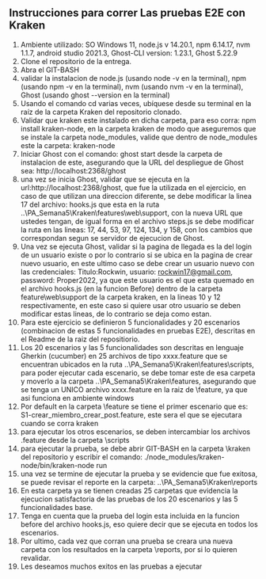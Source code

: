 ## Instrucciones para correr Las pruebas E2E con Kraken
1. Ambiente utilizado: SO Windows 11, node.js v 14.20.1, npm 6.14.17, nvm 1.1.7, android studio 2021.3, Ghost-CLI version: 1.23.1, Ghost 5.22.9
2. Clone el repositorio de la entrega.
3. Abra el GIT-BASH
4. validar la instalacion de node.js (usando node -v en la terminal), npm (usando npm -v en la terminal), nvm (usando nvm -v en la terminal), Ghost (usando ghost --version en la terminal)
5. Usando el comando cd varias veces, ubíquese desde su terminal en la raíz de la carpeta Kraken del repositorio clonado.
6. Validar que kraken este instalado en dicha carpeta, para eso corra: npm install kraken-node, en la carpeta kraken de modo que aseguremos que se instale la carpeta node_modules, valide que dentro de node_modules este la carpeta: kraken-node
7. Iniciar Ghost con el comando: ghost start desde la carpeta de instalacion de este, asegurando que la URL del despliegue de Ghost sea: http://localhost:2368/ghost
8. una vez se inicia Ghost, validar que se ejecuta en la url:http://localhost:2368/ghost, que fue la utilizada en el ejercicio, en caso de que utilizan una direccion diferente, se debe modificar la linea 17 del archivo: hooks.js que esta en la ruta ..\PA_Semana5\Kraken\features\web\support, con la nueva URL que ustedes tengan, de igual forma en el archivo steps.js se debe modificar la ruta en las lineas: 17, 44, 53, 97, 124, 134, y 158, con los cambios que correspondan segun se servidor de ejecucion de Ghost.
9. Una vez se ejecuta Ghost, validar si la pagina de llegada es la del login de un usuario existe o por lo contrario si se ubica en la pagina de crear nuevo usuario, en este ultimo caso se debe crear un usuario nuevo con las credenciales: Titulo:Rockwin, usuario: rockwin17@gmail.com, password: Proper2022, ya que este usuario es el que esta quemado en el archivo hooks.js (en la funcion Before) dentro de la carpeta feature\web\support de la carpeta kraken, en la lineas 10 y 12 respectivamente, en este caso si quiere usar otro usuario se deben modificar estas lineas, de lo contrario se deja como estan.
10. Para este ejercicio se definieron 5 funcionalidades y 20 escenarios (combinacion de estas 5 funcionalidades en pruebas E2E), descritas en el Readme de la raiz del repositiorio.
11. Los 20 escenarios y las 5 funcionalidades son descritas en lenguaje Gherkin (cucumber) en 25 archivos de tipo xxxx.feature que se encuentran ubicados en la ruta ..\PA_Semana5\Kraken\features\scripts, para poder ejecutar cada escenario, se debe tomar este de esa carpeta y moverlo a la carpeta  ..\PA_Semana5\Kraken\features, asegurando que se tenga un UNICO archivo xxxx.feature en la raiz de \feature, ya que asi funciona en ambiente windows
12. Por default en la carpeta \feature se tiene el primer escenario que es: S1-crear_miembro_crear_post.feature, este sera el que se ejecutara cuando se corra kraken
13. para ejecutar los otros escenarios, se deben intercambiar los archivos .feature desde la carpeta \scripts
14. para ejecutar la prueba, se debe abrir GIT-BASH en la carpeta \kraken del repositorio y escribir el comando: ./node_modules/kraken-node/bin/kraken-node run
15. una vez se termine de ejecutar la prueba y se evidencie que fue exitosa, se puede revisar el reporte en la carpeta: ..\PA_Semana5\Kraken\reports
16. En esta carpeta ya se tienen creadas 25 carpetas que evidencia la ejecucion satisfactoria de las pruebas de los 20 escenarios y las 5 funcionalidades base.
17. Tenga en cuenta que la prueba del login esta incluida en la funcion before del archivo hooks.js, eso quiere decir que se ejecuta en todos los escenarios.
18. Por ultimo, cada vez que corran una prueba se creara una nueva carpeta con los resultados en la carpeta \reports, por si lo quieren revalidar.
19. Les deseamos muchos exitos en las pruebas a ejecutar

